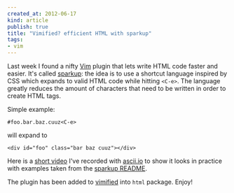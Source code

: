 ```yaml
---
created_at: 2012-06-17 
kind: article
publish: true
title: "Vimified? efficient HTML with sparkup"
tags:
- vim
---
```


Last week I found a nifty [Vim](http://www.vim.org) plugin that lets write HTML code
faster and easier. It's called [sparkup](https://github.com/rstacruz/sparkup): the idea is
to use a shortcut language inspired by CSS which expands to valid HTML code while hitting `<C-e>`. 
The language greatly reduces the amount of characters that need to be written in
order to create HTML tags.

Simple example:

```
#foo.bar.baz.cuuz<C-e>
```

will expand to

```
<div id="foo" class="bar baz cuuz"></div>
```

Here is a [short video](http://ascii.io/a/589) I've recorded with
[ascii.io](http://ascii.io) to show it looks in practice with examples taken
from the [sparkup README](https://github.com/rstacruz/sparkup/blob/master/README.md).

The plugin has been added to [vimified](https://github.com/zaiste/vimified) into
`html` package. Enjoy!
